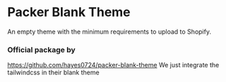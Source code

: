 # Packer Blank Theme
An empty theme with the minimum requirements to upload to Shopify.


### Official package by
https://github.com/hayes0724/packer-blank-theme
We just integrate the tailwindcss in their blank theme
